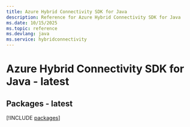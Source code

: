 ```yaml
---
title: Azure Hybrid Connectivity SDK for Java
description: Reference for Azure Hybrid Connectivity SDK for Java
ms.date: 10/15/2025
ms.topic: reference
ms.devlang: java
ms.service: hybridconnectivity
---
```

# Azure Hybrid Connectivity SDK for Java - latest
## Packages - latest
[!INCLUDE [packages](hybrid-connectivity-index.md)]